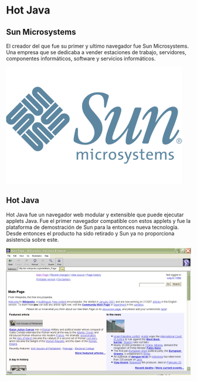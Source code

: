 # Hot Java

## Sun Microsystems

El creador del que fue su primer y ultimo navegador fue Sun Microsystems. Una empresa que se dedicaba a vender estaciones de trabajo, servidores, componentes informáticos, software y servicios informáticos.

![logo](https://github.com/EricApVera05/SMX2-M8UF1A1-HistoriaWeb-1997-HotJava-EricAparicio/blob/main/logo.png "Imagen Logo")

## Hot Java
Hot Java fue un navegador web modular y extensible que puede ejecutar applets Java. Fue el primer navegador compatible con estos applets y fue la plataforma de demostración de Sun para la entonces nueva tecnología. Desde entonces el producto ha sido retirado y Sun ya no proporciona asistencia sobre este.


![hotjava](https://github.com/EricApVera05/SMX2-M8UF1A1-HistoriaWeb-1997-HotJava-EricAparicio/blob/main/hotjava.png "Web Hot Java")
